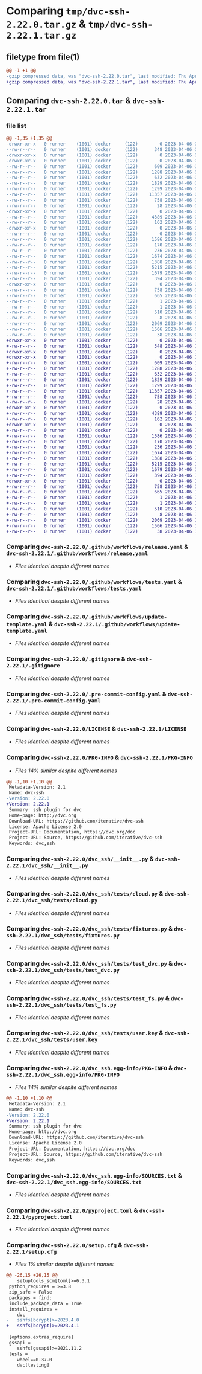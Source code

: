 # Comparing `tmp/dvc-ssh-2.22.0.tar.gz` & `tmp/dvc-ssh-2.22.1.tar.gz`

## filetype from file(1)

```diff
@@ -1 +1 @@
-gzip compressed data, was "dvc-ssh-2.22.0.tar", last modified: Thu Apr  6 09:28:29 2023, max compression
+gzip compressed data, was "dvc-ssh-2.22.1.tar", last modified: Thu Apr  6 10:01:14 2023, max compression
```

## Comparing `dvc-ssh-2.22.0.tar` & `dvc-ssh-2.22.1.tar`

### file list

```diff
@@ -1,35 +1,35 @@
-drwxr-xr-x   0 runner    (1001) docker     (122)        0 2023-04-06 09:28:29.152369 dvc-ssh-2.22.0/
--rw-r--r--   0 runner    (1001) docker     (122)      348 2023-04-06 09:28:02.000000 dvc-ssh-2.22.0/.cruft.json
-drwxr-xr-x   0 runner    (1001) docker     (122)        0 2023-04-06 09:28:29.144369 dvc-ssh-2.22.0/.github/
-drwxr-xr-x   0 runner    (1001) docker     (122)        0 2023-04-06 09:28:29.148369 dvc-ssh-2.22.0/.github/workflows/
--rw-r--r--   0 runner    (1001) docker     (122)      609 2023-04-06 09:28:02.000000 dvc-ssh-2.22.0/.github/workflows/release.yaml
--rw-r--r--   0 runner    (1001) docker     (122)     1288 2023-04-06 09:28:02.000000 dvc-ssh-2.22.0/.github/workflows/tests.yaml
--rw-r--r--   0 runner    (1001) docker     (122)      632 2023-04-06 09:28:02.000000 dvc-ssh-2.22.0/.github/workflows/update-template.yaml
--rw-r--r--   0 runner    (1001) docker     (122)     1829 2023-04-06 09:28:02.000000 dvc-ssh-2.22.0/.gitignore
--rw-r--r--   0 runner    (1001) docker     (122)     1299 2023-04-06 09:28:02.000000 dvc-ssh-2.22.0/.pre-commit-config.yaml
--rw-r--r--   0 runner    (1001) docker     (122)    11357 2023-04-06 09:28:02.000000 dvc-ssh-2.22.0/LICENSE
--rw-r--r--   0 runner    (1001) docker     (122)      758 2023-04-06 09:28:29.152369 dvc-ssh-2.22.0/PKG-INFO
--rw-r--r--   0 runner    (1001) docker     (122)       28 2023-04-06 09:28:02.000000 dvc-ssh-2.22.0/README.rst
-drwxr-xr-x   0 runner    (1001) docker     (122)        0 2023-04-06 09:28:29.148369 dvc-ssh-2.22.0/dvc_ssh/
--rw-r--r--   0 runner    (1001) docker     (122)     4389 2023-04-06 09:28:02.000000 dvc-ssh-2.22.0/dvc_ssh/__init__.py
--rw-r--r--   0 runner    (1001) docker     (122)      162 2023-04-06 09:28:29.000000 dvc-ssh-2.22.0/dvc_ssh/_dvc_ssh_version.py
-drwxr-xr-x   0 runner    (1001) docker     (122)        0 2023-04-06 09:28:29.152369 dvc-ssh-2.22.0/dvc_ssh/tests/
--rw-r--r--   0 runner    (1001) docker     (122)        0 2023-04-06 09:28:02.000000 dvc-ssh-2.22.0/dvc_ssh/tests/__init__.py
--rw-r--r--   0 runner    (1001) docker     (122)     1586 2023-04-06 09:28:02.000000 dvc-ssh-2.22.0/dvc_ssh/tests/cloud.py
--rw-r--r--   0 runner    (1001) docker     (122)      170 2023-04-06 09:28:02.000000 dvc-ssh-2.22.0/dvc_ssh/tests/conftest.py
--rw-r--r--   0 runner    (1001) docker     (122)      236 2023-04-06 09:28:02.000000 dvc-ssh-2.22.0/dvc_ssh/tests/docker-compose.yml
--rw-r--r--   0 runner    (1001) docker     (122)     1674 2023-04-06 09:28:02.000000 dvc-ssh-2.22.0/dvc_ssh/tests/fixtures.py
--rw-r--r--   0 runner    (1001) docker     (122)     1388 2023-04-06 09:28:02.000000 dvc-ssh-2.22.0/dvc_ssh/tests/test_dvc.py
--rw-r--r--   0 runner    (1001) docker     (122)     5215 2023-04-06 09:28:02.000000 dvc-ssh-2.22.0/dvc_ssh/tests/test_fs.py
--rw-r--r--   0 runner    (1001) docker     (122)     1679 2023-04-06 09:28:02.000000 dvc-ssh-2.22.0/dvc_ssh/tests/user.key
--rw-r--r--   0 runner    (1001) docker     (122)      394 2023-04-06 09:28:02.000000 dvc-ssh-2.22.0/dvc_ssh/tests/user.key.pub
-drwxr-xr-x   0 runner    (1001) docker     (122)        0 2023-04-06 09:28:29.148369 dvc-ssh-2.22.0/dvc_ssh.egg-info/
--rw-r--r--   0 runner    (1001) docker     (122)      758 2023-04-06 09:28:29.000000 dvc-ssh-2.22.0/dvc_ssh.egg-info/PKG-INFO
--rw-r--r--   0 runner    (1001) docker     (122)      665 2023-04-06 09:28:29.000000 dvc-ssh-2.22.0/dvc_ssh.egg-info/SOURCES.txt
--rw-r--r--   0 runner    (1001) docker     (122)        1 2023-04-06 09:28:29.000000 dvc-ssh-2.22.0/dvc_ssh.egg-info/dependency_links.txt
--rw-r--r--   0 runner    (1001) docker     (122)        1 2023-04-06 09:28:29.000000 dvc-ssh-2.22.0/dvc_ssh.egg-info/not-zip-safe
--rw-r--r--   0 runner    (1001) docker     (122)      510 2023-04-06 09:28:29.000000 dvc-ssh-2.22.0/dvc_ssh.egg-info/requires.txt
--rw-r--r--   0 runner    (1001) docker     (122)        8 2023-04-06 09:28:29.000000 dvc-ssh-2.22.0/dvc_ssh.egg-info/top_level.txt
--rw-r--r--   0 runner    (1001) docker     (122)     2069 2023-04-06 09:28:02.000000 dvc-ssh-2.22.0/pyproject.toml
--rw-r--r--   0 runner    (1001) docker     (122)     1566 2023-04-06 09:28:29.152369 dvc-ssh-2.22.0/setup.cfg
--rw-r--r--   0 runner    (1001) docker     (122)       38 2023-04-06 09:28:02.000000 dvc-ssh-2.22.0/setup.py
+drwxr-xr-x   0 runner    (1001) docker     (122)        0 2023-04-06 10:01:14.681899 dvc-ssh-2.22.1/
+-rw-r--r--   0 runner    (1001) docker     (122)      348 2023-04-06 10:00:43.000000 dvc-ssh-2.22.1/.cruft.json
+drwxr-xr-x   0 runner    (1001) docker     (122)        0 2023-04-06 10:01:14.677899 dvc-ssh-2.22.1/.github/
+drwxr-xr-x   0 runner    (1001) docker     (122)        0 2023-04-06 10:01:14.681899 dvc-ssh-2.22.1/.github/workflows/
+-rw-r--r--   0 runner    (1001) docker     (122)      609 2023-04-06 10:00:43.000000 dvc-ssh-2.22.1/.github/workflows/release.yaml
+-rw-r--r--   0 runner    (1001) docker     (122)     1288 2023-04-06 10:00:43.000000 dvc-ssh-2.22.1/.github/workflows/tests.yaml
+-rw-r--r--   0 runner    (1001) docker     (122)      632 2023-04-06 10:00:43.000000 dvc-ssh-2.22.1/.github/workflows/update-template.yaml
+-rw-r--r--   0 runner    (1001) docker     (122)     1829 2023-04-06 10:00:43.000000 dvc-ssh-2.22.1/.gitignore
+-rw-r--r--   0 runner    (1001) docker     (122)     1299 2023-04-06 10:00:43.000000 dvc-ssh-2.22.1/.pre-commit-config.yaml
+-rw-r--r--   0 runner    (1001) docker     (122)    11357 2023-04-06 10:00:43.000000 dvc-ssh-2.22.1/LICENSE
+-rw-r--r--   0 runner    (1001) docker     (122)      758 2023-04-06 10:01:14.681899 dvc-ssh-2.22.1/PKG-INFO
+-rw-r--r--   0 runner    (1001) docker     (122)       28 2023-04-06 10:00:43.000000 dvc-ssh-2.22.1/README.rst
+drwxr-xr-x   0 runner    (1001) docker     (122)        0 2023-04-06 10:01:14.681899 dvc-ssh-2.22.1/dvc_ssh/
+-rw-r--r--   0 runner    (1001) docker     (122)     4389 2023-04-06 10:00:43.000000 dvc-ssh-2.22.1/dvc_ssh/__init__.py
+-rw-r--r--   0 runner    (1001) docker     (122)      162 2023-04-06 10:01:14.000000 dvc-ssh-2.22.1/dvc_ssh/_dvc_ssh_version.py
+drwxr-xr-x   0 runner    (1001) docker     (122)        0 2023-04-06 10:01:14.681899 dvc-ssh-2.22.1/dvc_ssh/tests/
+-rw-r--r--   0 runner    (1001) docker     (122)        0 2023-04-06 10:00:43.000000 dvc-ssh-2.22.1/dvc_ssh/tests/__init__.py
+-rw-r--r--   0 runner    (1001) docker     (122)     1586 2023-04-06 10:00:43.000000 dvc-ssh-2.22.1/dvc_ssh/tests/cloud.py
+-rw-r--r--   0 runner    (1001) docker     (122)      170 2023-04-06 10:00:43.000000 dvc-ssh-2.22.1/dvc_ssh/tests/conftest.py
+-rw-r--r--   0 runner    (1001) docker     (122)      236 2023-04-06 10:00:43.000000 dvc-ssh-2.22.1/dvc_ssh/tests/docker-compose.yml
+-rw-r--r--   0 runner    (1001) docker     (122)     1674 2023-04-06 10:00:43.000000 dvc-ssh-2.22.1/dvc_ssh/tests/fixtures.py
+-rw-r--r--   0 runner    (1001) docker     (122)     1388 2023-04-06 10:00:43.000000 dvc-ssh-2.22.1/dvc_ssh/tests/test_dvc.py
+-rw-r--r--   0 runner    (1001) docker     (122)     5215 2023-04-06 10:00:43.000000 dvc-ssh-2.22.1/dvc_ssh/tests/test_fs.py
+-rw-r--r--   0 runner    (1001) docker     (122)     1679 2023-04-06 10:00:43.000000 dvc-ssh-2.22.1/dvc_ssh/tests/user.key
+-rw-r--r--   0 runner    (1001) docker     (122)      394 2023-04-06 10:00:43.000000 dvc-ssh-2.22.1/dvc_ssh/tests/user.key.pub
+drwxr-xr-x   0 runner    (1001) docker     (122)        0 2023-04-06 10:01:14.681899 dvc-ssh-2.22.1/dvc_ssh.egg-info/
+-rw-r--r--   0 runner    (1001) docker     (122)      758 2023-04-06 10:01:14.000000 dvc-ssh-2.22.1/dvc_ssh.egg-info/PKG-INFO
+-rw-r--r--   0 runner    (1001) docker     (122)      665 2023-04-06 10:01:14.000000 dvc-ssh-2.22.1/dvc_ssh.egg-info/SOURCES.txt
+-rw-r--r--   0 runner    (1001) docker     (122)        1 2023-04-06 10:01:14.000000 dvc-ssh-2.22.1/dvc_ssh.egg-info/dependency_links.txt
+-rw-r--r--   0 runner    (1001) docker     (122)        1 2023-04-06 10:01:14.000000 dvc-ssh-2.22.1/dvc_ssh.egg-info/not-zip-safe
+-rw-r--r--   0 runner    (1001) docker     (122)      510 2023-04-06 10:01:14.000000 dvc-ssh-2.22.1/dvc_ssh.egg-info/requires.txt
+-rw-r--r--   0 runner    (1001) docker     (122)        8 2023-04-06 10:01:14.000000 dvc-ssh-2.22.1/dvc_ssh.egg-info/top_level.txt
+-rw-r--r--   0 runner    (1001) docker     (122)     2069 2023-04-06 10:00:43.000000 dvc-ssh-2.22.1/pyproject.toml
+-rw-r--r--   0 runner    (1001) docker     (122)     1566 2023-04-06 10:01:14.685900 dvc-ssh-2.22.1/setup.cfg
+-rw-r--r--   0 runner    (1001) docker     (122)       38 2023-04-06 10:00:43.000000 dvc-ssh-2.22.1/setup.py
```

### Comparing `dvc-ssh-2.22.0/.github/workflows/release.yaml` & `dvc-ssh-2.22.1/.github/workflows/release.yaml`

 * *Files identical despite different names*

### Comparing `dvc-ssh-2.22.0/.github/workflows/tests.yaml` & `dvc-ssh-2.22.1/.github/workflows/tests.yaml`

 * *Files identical despite different names*

### Comparing `dvc-ssh-2.22.0/.github/workflows/update-template.yaml` & `dvc-ssh-2.22.1/.github/workflows/update-template.yaml`

 * *Files identical despite different names*

### Comparing `dvc-ssh-2.22.0/.gitignore` & `dvc-ssh-2.22.1/.gitignore`

 * *Files identical despite different names*

### Comparing `dvc-ssh-2.22.0/.pre-commit-config.yaml` & `dvc-ssh-2.22.1/.pre-commit-config.yaml`

 * *Files identical despite different names*

### Comparing `dvc-ssh-2.22.0/LICENSE` & `dvc-ssh-2.22.1/LICENSE`

 * *Files identical despite different names*

### Comparing `dvc-ssh-2.22.0/PKG-INFO` & `dvc-ssh-2.22.1/PKG-INFO`

 * *Files 14% similar despite different names*

```diff
@@ -1,10 +1,10 @@
 Metadata-Version: 2.1
 Name: dvc-ssh
-Version: 2.22.0
+Version: 2.22.1
 Summary: ssh plugin for dvc
 Home-page: http://dvc.org
 Download-URL: https://github.com/iterative/dvc-ssh
 License: Apache License 2.0
 Project-URL: Documentation, https://dvc.org/doc
 Project-URL: Source, https://github.com/iterative/dvc-ssh
 Keywords: dvc,ssh
```

### Comparing `dvc-ssh-2.22.0/dvc_ssh/__init__.py` & `dvc-ssh-2.22.1/dvc_ssh/__init__.py`

 * *Files identical despite different names*

### Comparing `dvc-ssh-2.22.0/dvc_ssh/tests/cloud.py` & `dvc-ssh-2.22.1/dvc_ssh/tests/cloud.py`

 * *Files identical despite different names*

### Comparing `dvc-ssh-2.22.0/dvc_ssh/tests/fixtures.py` & `dvc-ssh-2.22.1/dvc_ssh/tests/fixtures.py`

 * *Files identical despite different names*

### Comparing `dvc-ssh-2.22.0/dvc_ssh/tests/test_dvc.py` & `dvc-ssh-2.22.1/dvc_ssh/tests/test_dvc.py`

 * *Files identical despite different names*

### Comparing `dvc-ssh-2.22.0/dvc_ssh/tests/test_fs.py` & `dvc-ssh-2.22.1/dvc_ssh/tests/test_fs.py`

 * *Files identical despite different names*

### Comparing `dvc-ssh-2.22.0/dvc_ssh/tests/user.key` & `dvc-ssh-2.22.1/dvc_ssh/tests/user.key`

 * *Files identical despite different names*

### Comparing `dvc-ssh-2.22.0/dvc_ssh.egg-info/PKG-INFO` & `dvc-ssh-2.22.1/dvc_ssh.egg-info/PKG-INFO`

 * *Files 14% similar despite different names*

```diff
@@ -1,10 +1,10 @@
 Metadata-Version: 2.1
 Name: dvc-ssh
-Version: 2.22.0
+Version: 2.22.1
 Summary: ssh plugin for dvc
 Home-page: http://dvc.org
 Download-URL: https://github.com/iterative/dvc-ssh
 License: Apache License 2.0
 Project-URL: Documentation, https://dvc.org/doc
 Project-URL: Source, https://github.com/iterative/dvc-ssh
 Keywords: dvc,ssh
```

### Comparing `dvc-ssh-2.22.0/dvc_ssh.egg-info/SOURCES.txt` & `dvc-ssh-2.22.1/dvc_ssh.egg-info/SOURCES.txt`

 * *Files identical despite different names*

### Comparing `dvc-ssh-2.22.0/pyproject.toml` & `dvc-ssh-2.22.1/pyproject.toml`

 * *Files identical despite different names*

### Comparing `dvc-ssh-2.22.0/setup.cfg` & `dvc-ssh-2.22.1/setup.cfg`

 * *Files 1% similar despite different names*

```diff
@@ -26,15 +26,15 @@
 	setuptools_scm[toml]>=6.3.1
 python_requires = >=3.8
 zip_safe = False
 packages = find:
 include_package_data = True
 install_requires = 
 	dvc
-	sshfs[bcrypt]>=2023.4.0
+	sshfs[bcrypt]>=2023.4.1
 
 [options.extras_require]
 gssapi = 
 	sshfs[gssapi]>=2021.11.2
 tests = 
 	wheel==0.37.0
 	dvc[testing]
```

